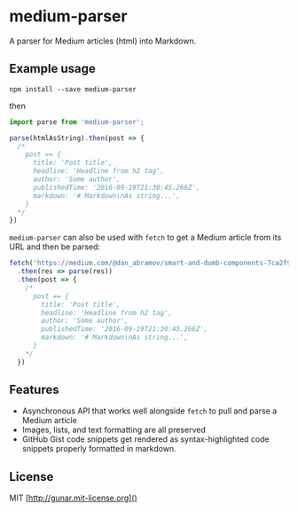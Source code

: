 # medium-parser

A parser for Medium articles (html) into Markdown.

## Example usage

`npm install --save medium-parser`

then

```js
import parse from 'medium-parser';

parse(htmlAsString).then(post => {
  /*
    post == {
      title: 'Post title',
      headline: 'Headline from h2 tag',
      author: 'Some author',
      publishedTime: '2016-09-19T21:30:45.266Z',
      markdown: '# Markdown\nAs string...',
    }
  */
})

```

`medium-parser` can also be used with `fetch` to get a Medium article from its URL and then be parsed:

```js
fetch('https://medium.com/@dan_abramov/smart-and-dumb-components-7ca2f9a7c7d0')
  .then(res => parse(res))
  .then(post => {
    /*
      post == {
        title: 'Post title',
        headline: 'Headline from h2 tag',
        author: 'Some author',
        publishedTime: '2016-09-19T21:30:45.266Z',
        markdown: '# Markdown\nAs string...',
      }
    */
  })

```

## Features
- Asynchronous API that works well alongside `fetch` to pull and parse a Medium article
- Images, lists, and text formatting are all preserved
- GitHub Gist code snippets get rendered as syntax-highlighted code snippets properly formatted in markdown.

## License

MIT [http://gunar.mit-license.org]()
